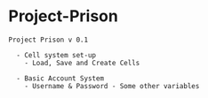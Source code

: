 Project-Prison
==============

    Project Prison v 0.1
    
      - Cell system set-up
        - Load, Save and Create Cells
        
      - Basic Account System
        - Username & Password - Some other variables

